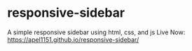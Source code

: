 # responsive-sidebar
A simple responsive sidebar using html, css, and js
Live Now: https://apel1151.github.io/responsive-sidebar/
